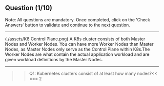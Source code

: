 ## Question (1/10)

Note: All questions are mandatory. Once completed, click on the 'Check Answers' button to validate and continue to the next question.

---
(./assets/K8 Control Plane.png)
A K8s cluster consists of both Master Nodes and Worker Nodes. You can have more Worker Nodes than Master Nodes, as Master Nodes only serve as the Control Plane within K8s.The Worker Nodes are what contain the actual application workload and are given workload definitions by the Master Nodes.

---

>>Q1: Kubernetes clusters consist of at least how many nodes?<<
=== 2
